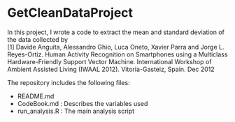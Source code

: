 # GetCleanDataProject

In this project, I wrote a code to extract the mean and standard deviation of the data collected by\
[1] Davide Anguita, Alessandro Ghio, Luca Oneto, Xavier Parra and Jorge L. Reyes-Ortiz. Human Activity Recognition on Smartphones using a Multiclass Hardware-Friendly Support Vector Machine. International Workshop of Ambient Assisted Living (IWAAL 2012). Vitoria-Gasteiz, Spain. Dec 2012

The repository includes the following files:

- README.md
- CodeBook.md : Describes the variables used
- run_analysis.R : The main analysis script





